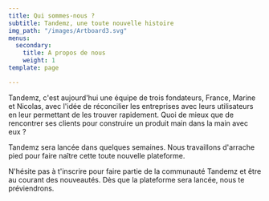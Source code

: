 ```yaml
---
title: Qui sommes-nous ?
subtitle: Tandemz, une toute nouvelle histoire
img_path: "/images/Artboard3.svg"
menus:
  secondary:
    title: A propos de nous
    weight: 1
template: page

---
```

Tandemz, c'est aujourd'hui une équipe de trois fondateurs, France, Marine et Nicolas, avec l'idée de réconcilier les entreprises avec leurs utilisateurs en leur permettant de les trouver rapidement. Quoi de mieux que de rencontrer ses clients pour construire un produit main dans la main avec eux ?

Tandemz sera lancée dans quelques semaines. Nous travaillons d'arrache pied pour faire naître cette toute nouvelle plateforme.

N'hésite pas à t'inscrire pour faire partie de la communauté Tandemz et être au courant des nouveautés. Dès que la plateforme sera lancée, nous te préviendrons.